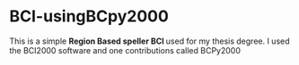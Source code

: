 # BCI-usingBCpy2000
This is a simple <strong> Region Based speller BCI </strong> used for my thesis degree. I used the BCI2000 software and one contributions called BCPy2000
